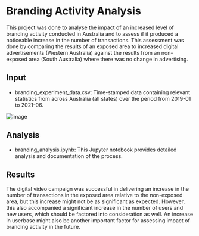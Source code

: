 # Branding Activity Analysis
This project was done to analyse the impact of an increased level of branding activity conducted in Australia and to assess if it produced a noticeable increase in the number of transactions. This assessment was done by comparing the results of an exposed area to increased digital advertisements (Western Australia) against the results from an non-exposed area (South Australia) where there was no change in advertising.

## Input
* branding_experiment_data.csv: Time-stamped data containing relevant statistics from across Australia (all states) over the period from 2019-01 to 2021-06. 

![image](https://user-images.githubusercontent.com/62014067/127532383-c85494ba-4e55-4eea-b23b-92b7d362eee4.png)

## Analysis
* branding_analysis.ipynb: This Jupyter notebook provides detailed analysis and documentation of the process.

## Results
The digital video campaign was successful in delivering an increase in the number of transactions in the exposed area relative to the non-exposed area, but this increase might not be as significant as expected. However, this also accompanied a significant increase in the number of users and new users, which should be factored into consideration as well. An increase in userbase might also be another important factor for assessing impact of branding activity in the future.
